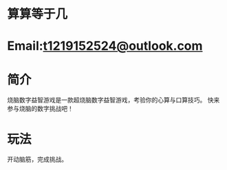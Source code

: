 # 算算等于几
# Email:t1219152524@outlook.com
# 简介
烧脑数字益智游戏是一款超烧脑数字益智游戏，考验你的心算与口算技巧。 快来参与烧脑的数字挑战吧！
# 玩法
开动脑筋，完成挑战。
